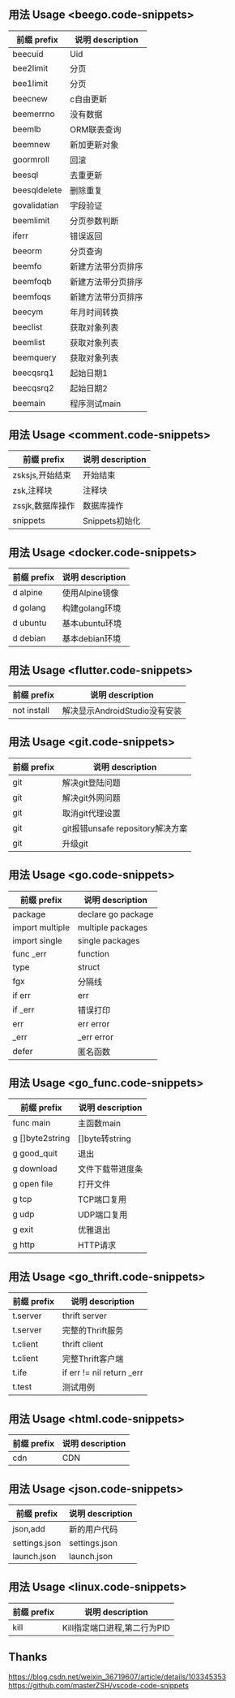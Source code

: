 #

## 用法 Usage <beego.code-snippets>

|前缀 prefix|说明 description|
|---|---|
|beecuid|Uid|
|bee2limit|分页|
|bee1limit|分页|
|beecnew|c自由更新|
|beemerrno|没有数据|
|beemlb|ORM联表查询|
|beemnew|新加更新对象|
|goormroll|回滚|
|beesql|去重更新|
|beesqldelete|删除重复|
|govalidatian|字段验证|
|beemlimit|分页参数判断|
|iferr|错误返回|
|beeorm|分页查询|
|beemfo|新建方法带分页排序|
|beemfoqb|新建方法带分页排序|
|beemfoqs|新建方法带分页排序|
|beecym|年月时间转换|
|beeclist|获取对象列表|
|beemlist|获取对象列表|
|beemquery|获取对象列表|
|beecqsrq1|起始日期1|
|beecqsrq2|起始日期2|
|beemain|程序测试main|

## 用法 Usage <comment.code-snippets>

|前缀 prefix|说明 description|
|---|---|
|zsksjs,开始结束|开始结束|
|zsk,注释块|注释块|
|zssjk,数据库操作|数据库操作|
|snippets|Snippets初始化|

## 用法 Usage <docker.code-snippets>

|前缀 prefix|说明 description|
|---|---|
|d alpine|使用Alpine镜像|
|d golang|构建golang环境|
|d ubuntu|基本ubuntu环境|
|d debian|基本debian环境|

## 用法 Usage <flutter.code-snippets>

|前缀 prefix|说明 description|
|---|---|
|not install|解决显示AndroidStudio没有安装|

## 用法 Usage <git.code-snippets>

|前缀 prefix|说明 description|
|---|---|
|git|解决git登陆问题|
|git|解决git外网问题|
|git|取消git代理设置|
|git|git报错unsafe repository解决方案|
|git|升级git|

## 用法 Usage <go.code-snippets>

|前缀 prefix|说明 description|
|---|---|
|package|declare go package|
|import multiple|multiple packages|
|import single|single packages|
|func _err|function|
|type|struct|
|fgx|分隔线|
|if err|err|
|if _err|错误打印|
|err|err error|
|_err|_err error|
|defer|匿名函数|

## 用法 Usage <go_func.code-snippets>

|前缀 prefix|说明 description|
|---|---|
|func main|主函数main|
|g []byte2string|[]byte转string|
|g good_quit|退出|
|g download|文件下载带进度条|
|g open file|打开文件|
|g tcp|TCP端口复用|
|g udp|UDP端口复用|
|g exit|优雅退出|
|g http|HTTP请求|

## 用法 Usage <go_thrift.code-snippets>

|前缀 prefix|说明 description|
|---|---|
|t.server|thrift server|
|t.server|完整的Thrift服务|
|t.client|thrift client|
|t.client|完整Thrift客户端|
|t.ife|if err != nil return _err|
|t.test|测试用例|

## 用法 Usage <html.code-snippets>

|前缀 prefix|说明 description|
|---|---|
|cdn|CDN|

## 用法 Usage <json.code-snippets>

|前缀 prefix|说明 description|
|---|---|
|json,add|新的用户代码|
|settings.json|settings.json|
|launch.json|launch.json|

## 用法 Usage <linux.code-snippets>

|前缀 prefix|说明 description|
|---|---|
|kill|Kill指定端口进程,第二行为PID|

## Thanks  

<https://blog.csdn.net/weixin_36719607/article/details/103345353>  
<https://github.com/masterZSH/vscode-code-snippets>  
